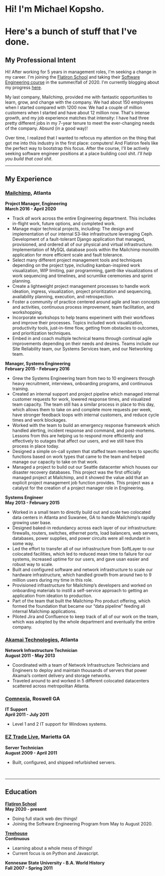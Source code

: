 # Hi! I'm Michael Kopsho. 
# Here's a bunch of stuff that I've done.
## My Professional Intent
Hi! After working for 5 years in management roles, I'm seeking a change in my career. I'm joining the [Flatiron School](https://flatironschool.com) and taking their [Software Engineering course](https://flatironschool.com/career-courses/coding-bootcamp/atlanta#curriculum) in the summer/fall of 2020. I'm currently blogging about my progress [here](./blog/blog.html).

My last company, Mailchimp, provided me with fantastic opportunities to learn, grow, and change with the company. We had about 150 employees when I started compared with 1200 now. We had a couple of million customers when I started and have about 12 million now. That's intense growth, and my job experience matches that intensity: I have had three pretty different jobs in my 7-year tenure to meet the ever-changing needs of the company. Absurd (in a good way)!

Over time, I realized that I wanted to refocus my attention on the thing that got me into this industry in the first place: computers! And Flatiron feels like the perfect way to bootstrap this focus. After the course, I'll be actively seeking software engineer positions at a place building cool shit. _I'll help you build that cool shit_.

* * *

## My Experience

### [Mailchimp](https://mailchimp.com/), Atlanta 
**Project Manager, Engineering**<br>
**March 2016 - April 2020**
* Track _all_ work across the entire Engineering department. This includes in-flight work, future options, and completed work.
* Manage major technical projects, including:
   The design and implementation of our internal S3-like infrastructure leveraging Ceph. 
   Development of a fault-tolerant Django application that managed, provisioned, and ordered all of our physical and virtual infrastructure. 
   Implementation of MySQL database pools within the Mailchimp monolith application for more efficient scale and fault tolerance.
* Select many different project management tools and techniques depending on the project type, including kanban-inspired work visualization, WIP limiting, pair programming, gantt-like visualizations of work sequencing and timelines, and scrumlike ceremonies and sprint planning.
* Create a lightweight project management processes to handle work ideation, ingress, visualization, project prioritization and sequencing, availability planning, execution, and retrospection.
* Foster a community of practice centered around agile and lean concepts and activities, continuous process improvement, team facilitation, and workshopping.
* Incorporate workshops to help teams experiment with their workflows and improve their processes. Topics included work visualization, productivity tools, just-in-time flow, getting from obstacles to outcomes, and prioritization techniques.
* Embed in and coach multiple technical teams through continual agile improvements depending on their needs and desires. Teams include our Site Reliability team, our Systems Services team, and our Networking team.

**Manager, Systems Engineering**<br>
**February 2015 - February 2016**
* Grew the Systems Engineering team from two to 10 engineers through heavy recruitment, interviews, onboarding programs, and continuous training.
* Created an internal support and project pipeline which managed internal customer requests for work, lowered response times, and visualized team capacity. The team still has a similar process in place to this day, which allows them to take on and complete more requests per week, have stronger feedback loops with internal customers, and reduce cycle times and work blockages.
* Worked with the team to build an emergency response framework which handled alerting, incident response and command, and post-mortems. Lessons from this are helping us to respond more efficiently and effectively to outages that affect our users, and we still have this process in place today.
* Designed a simple on-call system that staffed team members to specific functions based on work types that came to the team and helped manage our capacity to take on that work.
* Managed a project to build out our Seattle datacenter which houses our disaster recovery databases. This project was the first officially managed project at Mailchimp, and it showed the value add that an explicit project management job function provides. This project was a catalyst for the creation of a project manager role in Engineering.

**Systems Engineer**<br>
**May 2013 - February 2015**
* Worked in a small team to directly build out and scale two colocated data centers in Atlanta and Suwanee, GA to handle Mailchimp’s rapidly growing user base.
* Designed baked-in redundancy across each layer of our infrastructure: firewalls, routers, switches, ethernet ports, load balancers, web servers, databases, power supplies, and power circuits were all redundant in some way.
* Led the effort to transfer all of our infrastructure from SoftLayer to our colocated facilities, which led to reduced mean time to failure for our systems, increased uptime for our users, and gave usan easier and robust way to scale.
* Built and configured software and network infrastructure to scale our hardware infrastructure, which handled growth from around two to 9 million users during my time in this role.
* Provisioned infrastructure for Mailchimp’s developers and worked on onboarding materials to instill a self-service approach to getting an application from ideation to production.
* Part of the team that built the Mailchimp Pro product offering, which formed the foundation that became our “data pipeline” feeding all internal Mailchimp applications.
* Piloted Jira and Confluence to keep track of all of our work on the team, which was adopted by the whole department and eventually the entire company.

### [Akamai Technologies](https://akamai.com/), Atlanta
**Network Infrastructure Technician**<br>
**August 2011 - May 2013**
* Coordinated with a team of Network Infrastructure Technicians and Engineers to deploy and maintain thousands of servers that power Akamai’s content delivery and storage networks.
* Traveled around to and worked in 5 different colocated datacenters scattered across metropolitan Atlanta.

### [Comnexia](https://www.comnexia.com/), Roswell GA
**IT Support**<br>
**April 2011 - July 2011**
* Level 1 and 2 IT support for Windows systems.

### [EZ Trade Live](http://www.eztradelive.com/), Marietta GA
**Server Technician**<br>
**August 2009 - April 2011**
* Built, configured, and shipped refurbished servers.
<br>

* * *

## Education
**[Flatiron School](https://flatironschool.com)**<br>
**May 2020 - present**
* Doing full stack web dev things!
* Joining the Software Engineering Program from May to August 2020.

**[Treehouse](https://teamtreehouse.com/mkopsho)**<br>
**Continuous**
* Learning about a whole mess of things!
* Current focus is on Python and Javascript.

**Kennesaw State University - B.A. World History**<br>
**Fall 2007 - Spring 2011**
